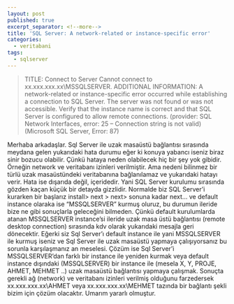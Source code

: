 ```yaml
---
layout: post
published: true
excerpt_separator: <!--more-->
title: 'SQL Server: A network-related or instance-specific error'
categories:
  - veritabani
tags:
  - sqlserver
---
```

> TITLE: Connect to Server
  Cannot connect to xx.xxx.xxx.xx\MSSQLSERVER.
  ADDITIONAL INFORMATION:
  A network-related or instance-specific error occurred while establishing a connection to SQL Server. The server was not found or was not accessible. Verify that the instance name is correct and that SQL Server is configured to allow remote connections. (provider: SQL Network Interfaces, error: 25 – Connection string is not valid) (Microsoft SQL Server, Error: 87)
  
  <!--more-->
  
Merhaba arkadaşlar. Sql Server ile uzak masaüstü bağlantısı sırasında meydana gelen yukarıdaki hata durumu eğer ki konuya yabancı iseniz biraz sinir bozucu olabilir. Çünkü hataya neden olabilecek hiç bir şey yok gibidir. Örneğin network ve veritabanı izinleri verilmiştir. Ama nedeni bilinmez bir türlü uzak masaüstündeki veritabanına bağlanılamaz ve yukarıdaki hatayı verir. Hata ise dışarıda değil, içeridedir. Yani SQL Server kurulumu sırasında gözden kaçan küçük bir detayda gizzlidir. Normalde biz SQL Server’i kurarken bir başlarız install> next > next> sonuna kadar next… ve default instance olaraka ise “MSSQLSERVER” kurmuş oluruz, bu durumun ileride bize ne gibi sonuçlarla geleceğini bilmeden.  Çünkü default kurulumlarda atanan MSSQLSERVER instance’si ileride uzak masa üstü bağlantısı (remote desktop connection) sırasında kdv olarak yukarıdaki mesajla geri dönecektir. Eğerki siz Sql Server’ı default instance ile yani MSSQLSERVER ile kurmuş iseniz ve Sql Server ile uzak masaüstü yapmaya çalışıyorsanız bu sorunla karşılaşmanız an meselesi.
Çözüm ise Sql Server’i MSSQLSERVER’dan farklı bir instance ile yeniden kurmak veya default instance dışındaki (MSSQLSERVER) bir instance ile (mesela X, Y, PROJE, AHMET, MEHMET ..) uzak masaüstü bağlantısı yapmaya çalışmak. Sonuçta gerekli ağ (network) ve veritabanı izinleri verilmiş olduğunu farzedersek xx.xxx.xxx.xx\AHMET veya xx.xxx.xxx.xx\MEHMET tazında bir bağlantı şekli bizim için çözüm olacaktır.
Umarım yararlı olmuştur.
